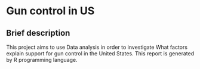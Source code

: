 # Gun control  in US
## Brief description
This project aims to use Data analysis in order to investigate What factors explain support for gun control in the United States.
This report is generated by R programming language.
